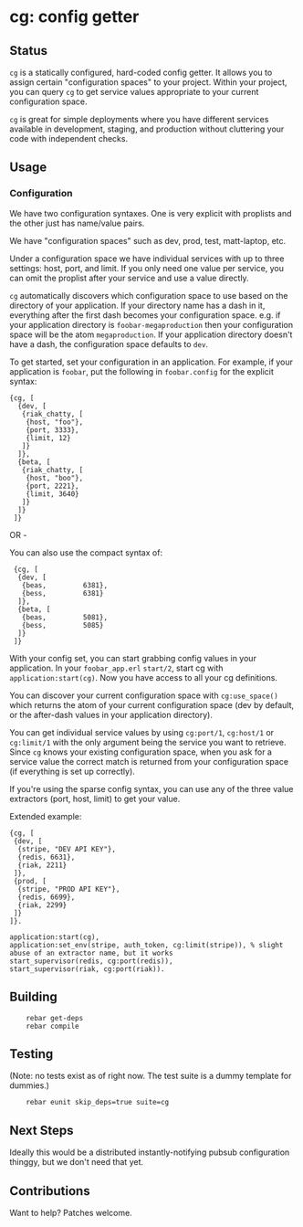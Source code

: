 cg: config getter
=================

Status
------
`cg` is a statically configured, hard-coded config getter.  It
allows you to assign certain "configuration spaces" to your project.
Within your project, you can query `cg` to get service values
appropriate to your current configuration space.

`cg` is great for simple deployments where you have different
services available in development, staging, and production without
cluttering your code with independent checks.

Usage
-----
### Configuration
We have two configuration syntaxes.  One is very explicit
with proplists and the other just has name/value pairs.

We have "configuration spaces" such as dev, prod, test, matt-laptop, etc.

Under a configuration space we have individual services with up to three
settings: host, port, and limit.
If you only need one value per service, you can omit the proplist after
your service and use a value directly.

`cg` automatically discovers which configuration space to use based on
the directory of your application.  If your directory name
has a dash in it, everything after the first dash becomes your configuration
space.  e.g. if your application directory is `foobar-megaproduction` then your
configuration space will be the atom `megaproduction`.  If your application
directory doesn't have a dash, the configuration space defaults
to `dev`.

To get started, set your configuration in an application.
For example, if your application is `foobar`,
put the following in `foobar.config` for the explicit syntax:

    {cg, [
      {dev, [
       {riak_chatty, [
        {host, "foo"},
        {port, 3333},
        {limit, 12}
       ]}
      ]},
      {beta, [
       {riak_chatty, [
        {host, "boo"},
        {port, 2221},
        {limit, 3640}
       ]}
      ]}
     ]}

OR -

You can also use the compact syntax of:

     {cg, [
      {dev, [
       {beas,         6381},
       {bess,         6381}
      ]},
      {beta, [
       {beas,         5081},
       {bess,         5085}
      ]}
     ]}

With your config set, you can start grabbing config values
in your application.  In your `foobar_app.erl` `start/2`,
start cg with `application:start(cg)`.  Now you have access
to all your cg definitions.

You can discover your current configuration space with
`cg:use_space()` which returns the atom of your current
configuration space (dev by default, or the after-dash
values in your application directory).

You can get individual service values by using `cg:port/1`,
`cg:host/1` or `cg:limit/1` with the only argument being
the service you want to retrieve.  Since `cg` knows
your existing configuration space, when you ask for a
service value the correct match is returned from your
configuration space (if everything is set up correctly).

If you're using the sparse config syntax, you can use
any of the three value extractors (port, host, limit)
to get your value.


Extended example:

    {cg, [
     {dev, [
      {stripe, "DEV API KEY"},
      {redis, 6631},
      {riak, 2211}
     ]},
     {prod, [
      {stripe, "PROD API KEY"},
      {redis, 6699},
      {riak, 2299}
     ]}
    ]}.

    application:start(cg),
    application:set_env(stripe, auth_token, cg:limit(stripe)), % slight abuse of an extractor name, but it works
    start_supervisor(redis, cg:port(redis)),
    start_supervisor(riak, cg:port(riak)).

Building
--------
        rebar get-deps
        rebar compile

Testing
-------
(Note: no tests exist as of right now.
The test suite is a dummy template for dummies.)

        rebar eunit skip_deps=true suite=cg

Next Steps
----------
Ideally this would be a distributed instantly-notifying pubsub configuration
thinggy, but we don't need that yet.

Contributions
-------------
Want to help?  Patches welcome.
